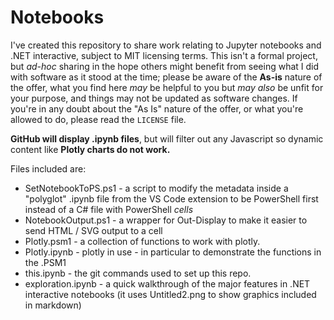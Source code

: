 # Notebooks
I've created this repository to share work relating to Jupyter notebooks and .NET interactive, subject to MIT licensing terms. This isn't a formal project, but *ad-hoc* sharing in the hope others might benefit from seeing what I did with software as it stood at the time; please be aware of the **As-is** nature of the offer, what you find here *may* be helpful to you but *may also* be unfit for your purpose, and things may not be updated as software changes. If you're in any doubt about the "As Is" nature of the offer, or what you're allowed to do, please read the `LICENSE` file. 

**GitHub will display .ipynb files**, but will filter out any Javascript so dynamic content like **Plotly charts do not work.**

Files included are: 
* SetNotebookToPS.ps1 - a script to modify the metadata inside a "polyglot" .ipynb file from the VS Code extension to be PowerShell first instead of a C# file with PowerShell *cells* 
* NotebookOutput.ps1 - a wrapper for Out-Display to make it easier to send HTML / SVG output to a cell
* Plotly.psm1 - a collection of functions to work with plotly. 
* Plotly.ipynb - plotly in use - in particular to demonstrate the functions in the .PSM1 
* this.ipynb - the git commands used to set up this repo. 
* exploration.ipynb - a quick walkthrough of the major features in .NET interactive notebooks (it uses Untitled2.png to show graphics included in markdown)
